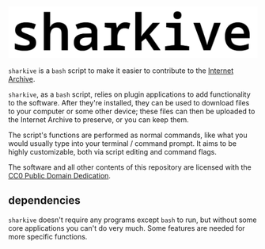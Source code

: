 <!--
sharkive | readme.md
CC0 Public Domain
-->

![sharkive](./logo.svg)

`sharkive` is a `bash` script to make it easier to contribute to the
[Internet Archive](https://archive.org/).

`sharkive`, as a `bash` script, relies on plugin applications to add functionality to the software.
After they're installed, they can be used to download files to your computer or some other device;
these files can then be uploaded to the Internet Archive to preserve, or you can keep them.

The script's functions are performed as normal commands, like what you would usually type
into your terminal / command prompt. It aims to be highly customizable, both
via script editing and command flags.

The software and all other contents of this repository
are licensed with the [CC0 Public Domain Dedication](./license.md).

## dependencies

`sharkive` doesn't require any programs except `bash` to run,
but without some core applications you can't do very much.
Some features are needed for more specific functions.
